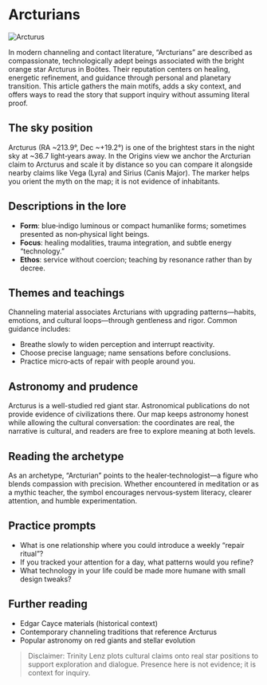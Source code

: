 # Arcturians

![Arcturus](https://upload.wikimedia.org/wikipedia/commons/0/06/Arcturus_star.jpg)

In modern channeling and contact literature, “Arcturians” are described as compassionate, technologically adept beings associated with the bright orange star Arcturus in Boötes. Their reputation centers on healing, energetic refinement, and guidance through personal and planetary transition. This article gathers the main motifs, adds a sky context, and offers ways to read the story that support inquiry without assuming literal proof.

## The sky position

Arcturus (RA ~213.9°, Dec ~+19.2°) is one of the brightest stars in the night sky at ~36.7 light‑years away. In the Origins view we anchor the Arcturian claim to Arcturus and scale it by distance so you can compare it alongside nearby claims like Vega (Lyra) and Sirius (Canis Major). The marker helps you orient the myth on the map; it is not evidence of inhabitants.

## Descriptions in the lore

- **Form**: blue‑indigo luminous or compact humanlike forms; sometimes presented as non‑physical light beings.
- **Focus**: healing modalities, trauma integration, and subtle energy “technology.”
- **Ethos**: service without coercion; teaching by resonance rather than by decree.

## Themes and teachings

Channeling material associates Arcturians with upgrading patterns—habits, emotions, and cultural loops—through gentleness and rigor. Common guidance includes:
- Breathe slowly to widen perception and interrupt reactivity.
- Choose precise language; name sensations before conclusions.
- Practice micro‑acts of repair with people around you.

## Astronomy and prudence

Arcturus is a well-studied red giant star. Astronomical publications do not provide evidence of civilizations there. Our map keeps astronomy honest while allowing the cultural conversation: the coordinates are real, the narrative is cultural, and readers are free to explore meaning at both levels.

## Reading the archetype

As an archetype, “Arcturian” points to the healer‑technologist—a figure who blends compassion with precision. Whether encountered in meditation or as a mythic teacher, the symbol encourages nervous‑system literacy, clearer attention, and humble experimentation.

## Practice prompts

- What is one relationship where you could introduce a weekly “repair ritual”?
- If you tracked your attention for a day, what patterns would you refine?
- What technology in your life could be made more humane with small design tweaks?

## Further reading

- Edgar Cayce materials (historical context)
- Contemporary channeling traditions that reference Arcturus
- Popular astronomy on red giants and stellar evolution

> Disclaimer: Trinity Lenz plots cultural claims onto real star positions to support exploration and dialogue. Presence here is not evidence; it is context for inquiry.
